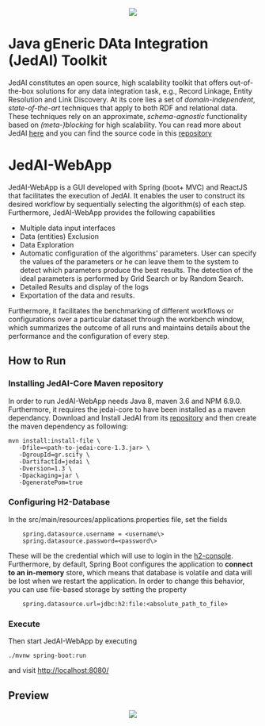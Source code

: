 
<p  align="center">
<img  src="https://github.com/scify/JedAIToolkit/blob/mavenizedVersion/documentation/JedAI_logo_small.png">
</p>


# Java gEneric DAta Integration (JedAI) Toolkit

JedAI constitutes an open source, high scalability toolkit that offers out-of-the-box solutions for any data integration task, e.g., Record Linkage, Entity Resolution and Link Discovery. At its core lies a set of *domain-independent*, *state-of-the-art* techniques that apply to both RDF and relational data. These techniques rely on an approximate, *schema-agnostic* functionality based on *(meta-)blocking* for high scalability.
You can read more about JedAI [here]([https://jedai.scify.org/](https://jedai.scify.org/)) and you can find the source code in this [repository]([https://github.com/scify/JedAIToolkit](https://github.com/scify/JedAIToolkit))
  

# JedAI-WebApp

JedAI-WebApp is a GUI developed with Spring (boot+ MVC) and ReactJS that facilitates the execution of JedAI. It enables the user to construct its desired workflow by sequentially selecting the algorithm(s) of each step. Furthermore, JedAI-WebApp provides the following capabilities
* Multiple data input interfaces
* Data (entities) Exclusion
* Data Exploration
* Automatic configuration of the algorithms' parameters. User can specify the values of the parameters or he can leave them to the system to detect which parameters produce the best results. The detection of the ideal parameters is performed by Grid Search or by Random Search.
* Detailed Results and display of the logs
* Exportation of the data and results.

 Furthermore, it facilitates the benchmarking of different workflows or configurations over a particular dataset through the workbench window, which summarizes the outcome of all runs and maintains details about the performance and the configuration of every step.
 
## How to Run
### Installing JedAI-Core Maven repository
In order to run JedAI-WebApp needs Java 8, maven 3.6 and NPM 6.9.0.
Furthermore, it requires the jedai-core to have been installed as a maven dependancy. Download and Install JedAI from its [repository]([https://github.com/scify/JedAIToolkit](https://github.com/scify/JedAIToolkit)) and then create the maven dependency as following: 

	mvn install:install-file \
	   -Dfile=<path-to-jedai-core-1.3.jar> \
	   -DgroupId=gr.scify \
	   -DartifactId=jedai \
	   -Dversion=1.3 \
	   -Dpackaging=jar \
	   -DgeneratePom=true
### Configuring H2-Database
In the src/main/resources/applications.properties file, set the fields
  
		spring.datasource.username = <username\>
		spring.datasource.password=<password\>
These will be the credential which will use to login in  the [h2-console](http://localhost:8080/h2-console). Furthermore, by default, Spring Boot configures the application to **connect to an in-memory** store, which means  that database is volatile and data will be lost when we restart the application. In order to change this behavior, you can  use file-based storage by setting the property

		spring.datasource.url=jdbc:h2:file:<absolute_path_to_file>
### Execute
Then start JedAI-WebApp by executing  

	./mvnw spring-boot:run 
and visit 	[http://localhost:8080/](http://localhost:8080/)

## Preview

<p  align="center">
<img  src="https://github.com/GiorgosMandi/JedAI-WebApp/blob/master/images/jedai.gif">
</p>